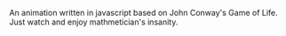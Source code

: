 An animation written in javascript based on John Conway's Game of Life. Just watch and enjoy mathmetician's insanity.
